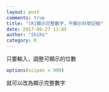```yaml
---
layout: post
comments: true
title: "[R]顯示完整數字，不顯示科學記號"
date: 2017-06-27 11:05
author: "Shihs"
category: R
---
```


只要輸入，調整可顯示的位數
```R
options(scipen = 999)
```

就可以改為顯示完整數字